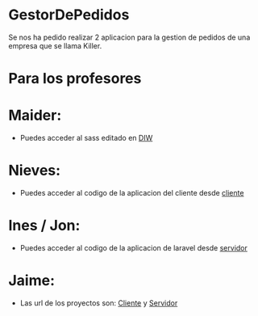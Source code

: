 # GestorDePedidos
Se nos ha pedido realizar 2 aplicacion para la gestion de pedidos de una empresa que se llama Killer.
# Para los profesores
# Maider:
- Puedes acceder al sass editado en [DIW](documentacion/DIW)
# Nieves:
- Puedes acceder al codigo de la aplicacion del cliente desde [cliente](Cliente/)
# Ines / Jon:
- Puedes acceder al codigo de la aplicacion de laravel desde [servidor](Servidor/)
# Jaime:
- Las url de los proyectos son:  [Cliente](https://cliente.killercervezas.blog) y [Servidor](http://killercervezas.blog)

  

